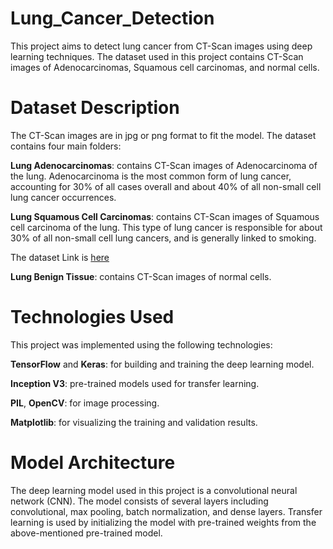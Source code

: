 # Lung_Cancer_Detection

This project aims to detect lung cancer from CT-Scan images using deep learning techniques. The dataset used in this project contains CT-Scan images of Adenocarcinomas, Squamous cell carcinomas, and normal cells.

# Dataset Description

The CT-Scan images are in jpg or png format to fit the model. The dataset contains four main folders:

**Lung Adenocarcinomas**: contains CT-Scan images of Adenocarcinoma of the lung. Adenocarcinoma is the most common form of lung cancer, accounting for 30% of all cases overall and about 40% of all non-small cell lung cancer occurrences.

**Lung Squamous Cell Carcinomas**: contains CT-Scan images of Squamous cell carcinoma of the lung. This type of lung cancer is responsible for about 30% of all non-small cell lung cancers, and is generally linked to smoking.

The dataset Link is [here](https://www.kaggle.com/datasets/andrewmvd/lung-and-colon-cancer-histopathological-images_)

**Lung Benign Tissue**: contains CT-Scan images of normal cells.

# Technologies Used

This project was implemented using the following technologies:

**TensorFlow** and **Keras**: for building and training the deep learning model.

**Inception V3**: pre-trained models used for transfer learning.

**PIL**, **OpenCV**: for image processing.

**Matplotlib**: for visualizing the training and validation results.


# Model Architecture

The deep learning model used in this project is a convolutional neural network (CNN). The model consists of several layers including convolutional, max pooling, batch normalization, and dense layers. Transfer learning is used by initializing the model with pre-trained weights from the above-mentioned pre-trained model.
